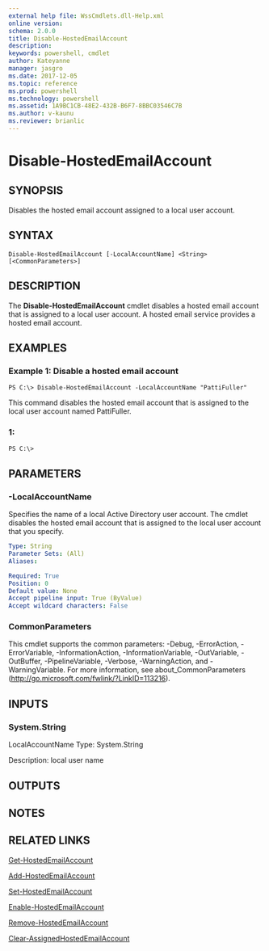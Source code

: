 ```yaml
---
external help file: WssCmdlets.dll-Help.xml
online version: 
schema: 2.0.0
title: Disable-HostedEmailAccount
description: 
keywords: powershell, cmdlet
author: Kateyanne
manager: jasgro
ms.date: 2017-12-05
ms.topic: reference
ms.prod: powershell
ms.technology: powershell
ms.assetid: 1A9BC1CB-48E2-432B-B6F7-8BBC03546C7B
ms.author: v-kaunu
ms.reviewer: brianlic
---
```


# Disable-HostedEmailAccount

## SYNOPSIS
Disables the hosted email account assigned to a local user account.

## SYNTAX

```
Disable-HostedEmailAccount [-LocalAccountName] <String> [<CommonParameters>]
```

## DESCRIPTION
The **Disable-HostedEmailAccount** cmdlet disables a hosted email account that is assigned to a local user account.
A hosted email service provides a hosted email account.

## EXAMPLES

### Example 1: Disable a hosted email account
```
PS C:\> Disable-HostedEmailAccount -LocalAccountName "PattiFuller"
```

This command disables the hosted email account that is assigned to the local user account named PattiFuller.

### 1:
```
PS C:\>
```

## PARAMETERS

### -LocalAccountName
Specifies the name of a local Active Directory user account.
The cmdlet disables the hosted email account that is assigned to the local user account that you specify.

```yaml
Type: String
Parameter Sets: (All)
Aliases: 

Required: True
Position: 0
Default value: None
Accept pipeline input: True (ByValue)
Accept wildcard characters: False
```

### CommonParameters
This cmdlet supports the common parameters: -Debug, -ErrorAction, -ErrorVariable, -InformationAction, -InformationVariable, -OutVariable, -OutBuffer, -PipelineVariable, -Verbose, -WarningAction, and -WarningVariable. For more information, see about_CommonParameters (http://go.microsoft.com/fwlink/?LinkID=113216).

## INPUTS

### System.String
LocalAccountName
Type: System.String

Description: local user name

## OUTPUTS

## NOTES

## RELATED LINKS

[Get-HostedEmailAccount](./Get-HostedEmailAccount.md)

[Add-HostedEmailAccount](./Add-HostedEmailAccount.md)

[Set-HostedEmailAccount](./Set-HostedEmailAccount.md)

[Enable-HostedEmailAccount](./Enable-HostedEmailAccount.md)

[Remove-HostedEmailAccount](./Remove-HostedEmailAccount.md)

[Clear-AssignedHostedEmailAccount](./Clear-AssignedHostedEmailAccount.md)

